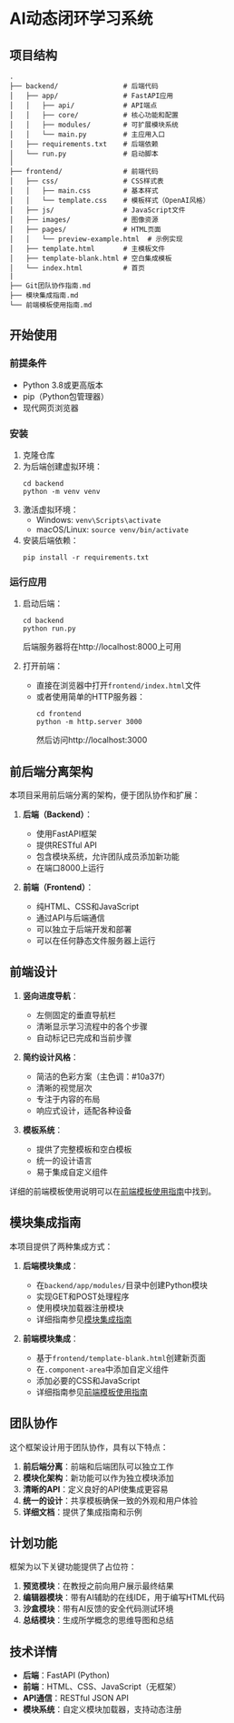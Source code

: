 # AI动态闭环学习系统

## 项目结构

```
.
├── backend/                # 后端代码
│   ├── app/                # FastAPI应用
│   │   ├── api/            # API端点
│   │   ├── core/           # 核心功能和配置
│   │   ├── modules/        # 可扩展模块系统
│   │   └── main.py         # 主应用入口
│   ├── requirements.txt    # 后端依赖
│   └── run.py              # 启动脚本
│
├── frontend/               # 前端代码
│   ├── css/                # CSS样式表
│   │   ├── main.css        # 基本样式
│   │   └── template.css    # 模板样式（OpenAI风格）
│   ├── js/                 # JavaScript文件
│   ├── images/             # 图像资源
│   ├── pages/              # HTML页面
│   │   └── preview-example.html  # 示例实现
│   ├── template.html       # 主模板文件
│   ├── template-blank.html # 空白集成模板
│   └── index.html          # 首页
|
├── Git团队协作指南.md       
├── 模块集成指南.md         
└── 前端模板使用指南.md    
```

## 开始使用

### 前提条件

- Python 3.8或更高版本
- pip（Python包管理器）
- 现代网页浏览器

### 安装

1. 克隆仓库
2. 为后端创建虚拟环境：
   ```
   cd backend
   python -m venv venv
   ```
3. 激活虚拟环境：
   - Windows: `venv\Scripts\activate`
   - macOS/Linux: `source venv/bin/activate`
4. 安装后端依赖：
   ```
   pip install -r requirements.txt
   ```

### 运行应用

1. 启动后端：
   ```
   cd backend
   python run.py
   ```
   后端服务器将在http://localhost:8000上可用

2. 打开前端：
   - 直接在浏览器中打开`frontend/index.html`文件
   - 或者使用简单的HTTP服务器：
     ```
     cd frontend
     python -m http.server 3000
     ```
     然后访问http://localhost:3000

## 前后端分离架构

本项目采用前后端分离的架构，便于团队协作和扩展：

1. **后端（Backend）**：
   - 使用FastAPI框架
   - 提供RESTful API
   - 包含模块系统，允许团队成员添加新功能
   - 在端口8000上运行

2. **前端（Frontend）**：
   - 纯HTML、CSS和JavaScript
   - 通过API与后端通信
   - 可以独立于后端开发和部署
   - 可以在任何静态文件服务器上运行

## 前端设计

1. **竖向进度导航**：
   - 左侧固定的垂直导航栏
   - 清晰显示学习流程中的各个步骤
   - 自动标记已完成和当前步骤

2. **简约设计风格**：
   - 简洁的色彩方案（主色调：#10a37f）
   - 清晰的视觉层次
   - 专注于内容的布局
   - 响应式设计，适配各种设备

3. **模板系统**：
   - 提供了完整模板和空白模板
   - 统一的设计语言
   - 易于集成自定义组件

详细的前端模板使用说明可以在[前端模板使用指南](./前端模板使用指南.md)中找到。

## 模块集成指南

本项目提供了两种集成方式：

1. **后端模块集成**：
   - 在`backend/app/modules/`目录中创建Python模块
   - 实现GET和POST处理程序
   - 使用模块加载器注册模块
   - 详细指南参见[模块集成指南](./模块集成指南.md)

2. **前端模块集成**：
   - 基于`frontend/template-blank.html`创建新页面
   - 在`.component-area`中添加自定义组件
   - 添加必要的CSS和JavaScript
   - 详细指南参见[前端模板使用指南](./前端模板使用指南.md)

## 团队协作

这个框架设计用于团队协作，具有以下特点：

1. **前后端分离**：前端和后端团队可以独立工作
2. **模块化架构**：新功能可以作为独立模块添加
3. **清晰的API**：定义良好的API使集成更容易
4. **统一的设计**：共享模板确保一致的外观和用户体验
5. **详细文档**：提供了集成指南和示例

## 计划功能

框架为以下关键功能提供了占位符：

1. **预览模块**：在教授之前向用户展示最终结果
2. **编辑器模块**：带有AI辅助的在线IDE，用于编写HTML代码
3. **沙盒模块**：带有AI反馈的安全代码测试环境
4. **总结模块**：生成所学概念的思维导图和总结

## 技术详情

- **后端**：FastAPI (Python)
- **前端**：HTML、CSS、JavaScript（无框架）
- **API通信**：RESTful JSON API
- **模块系统**：自定义模块加载器，支持动态注册